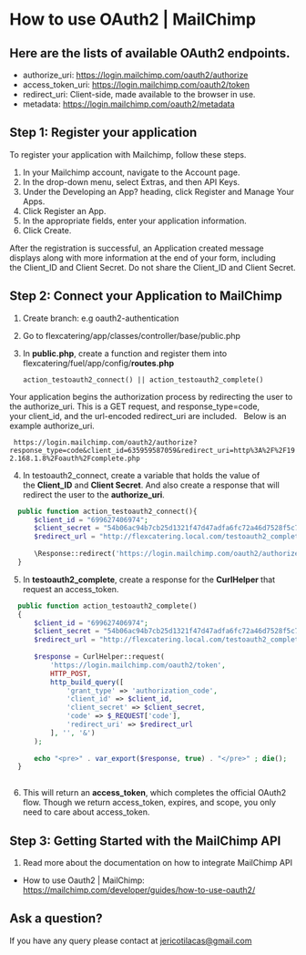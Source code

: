 # How to use OAuth2 | MailChimp

## Here are the lists of available OAuth2 endpoints.

* authorize_uri: https://login.mailchimp.com/oauth2/authorize
* access_token_uri: https://login.mailchimp.com/oauth2/token
* redirect_uri: Client-side, made available to the browser in use.
* metadata: https://login.mailchimp.com/oauth2/metadata

## Step 1: Register your application

To register your application with Mailchimp, follow these steps.

1. In your Mailchimp account, navigate to the Account page.
2. In the drop-down menu, select Extras, and then API Keys.
3. Under the Developing an App? heading, click Register and Manage Your Apps.
4. Click Register an App.
5. In the appropriate fields, enter your application information.
6. Click Create.

After the registration is successful, an Application created message displays along with more information at the end of your form, including the Client_ID and Client Secret. Do not share the Client_ID and Client Secret.

## Step 2: Connect your Application to MailChimp

1. Create branch: e.g oauth2-authentication
2. Go to flexcatering/app/classes/controller/base/public.php
3. In **public.php**, create a function and register them into
flexcatering/fuel/app/config/**routes.php**

    `action_testoauth2_connect() || action_testoauth2_complete()`

Your application begins the authorization process by redirecting the user to the authorize_uri. This is a GET request, and response_type=code, your client_id, and the url-encoded redirect_uri are included. 
  
Below is an example authorize_uri.

  `  https://login.mailchimp.com/oauth2/authorize?
     response_type=code&client_id=635959587059&redirect_uri=http%3A%2F%2F192.168.1.8%2Foauth%2Fcomplete.php `
    
4. In testoauth2_connect, create a variable that holds the value of the **Client_ID** and **Client Secret**. And also create a response that will redirect the user to the **authorize_uri**.

 ```php
   public function action_testoauth2_connect(){
       $client_id = "699627406974";
       $client_secret = "54b06ac94b7cb25d1321f47d47adfa6fc72a46d7528f5c79c0";
       $redirect_url = "http://flexcatering.local.com/testoauth2_complete";
   
       \Response::redirect('https://login.mailchimp.com/oauth2/authorize?response_type=code&client_id='.urlencode($client_id).'&redirect_uri='.urlencode($redirect_url));
   } 
 ```
 
 5. In **testoauth2_complete**, create a response for the **CurlHelper** that request an access_token.
 
  ```php
    public function action_testoauth2_complete()
    {
        $client_id = "699627406974";
        $client_secret = "54b06ac94b7cb25d1321f47d47adfa6fc72a46d7528f5c79c0";
        $redirect_url = "http://flexcatering.local.com/testoauth2_complete";
    
        $response = CurlHelper::request(
            'https://login.mailchimp.com/oauth2/token',
            HTTP_POST,
            http_build_query([
                'grant_type' => 'authorization_code',
                'client_id' => $client_id,
                'client_secret' => $client_secret,
                'code' => $_REQUEST['code'],
                'redirect_uri' => $redirect_url
            ], '', '&')
        );
    
        echo "<pre>" . var_export($response, true) . "</pre>" ; die();
    }
    
  ```
  
6. This will return an **access_token**, which completes the official OAuth2 flow. Though we return access_token, expires, and scope, you only need to care about access_token. 


## Step 3: Getting Started with the MailChimp API

1. Read more about the documentation on how to integrate MailChimp API

* How to use Oauth2 | MailChimp:  https://mailchimp.com/developer/guides/how-to-use-oauth2/



## Ask a question?
    
If you have any query please contact at jericotilacas@gmail.com 
